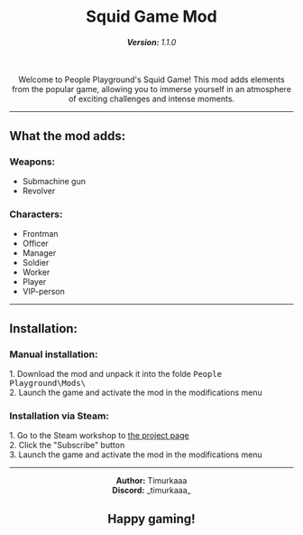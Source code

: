 <div align=center>
  <h1>Squid Game Mod</h1>
  <h6><b>Version: </b>1.1.0</h6>
  <br>
  Welcome to People Playground's Squid Game! 
  This mod adds elements from the popular game, allowing you to immerse yourself in an atmosphere of exciting challenges and intense moments.
  <hr>
</div>

<h2>What the mod adds:</h2>
<h3>Weapons:</h3>

 - Submachine gun
 - Revolver
 <h3>Characters:</h3>
 
 - Frontman
 - Officer
 - Manager
 - Soldier
 - Worker
 - Player
 - VIP-person
<hr>

<h2>Installation:</h2>
<h3>Manual installation:</h3>
1. Download the mod and unpack it into the folde <kbd>People Playground\Mods\</kbd><br>
2. Launch the game and activate the mod in the modifications menu

<h3>Installation via Steam:</h3>
1. Go to the Steam workshop to <a href="https://steamcommunity.com/sharedfiles/filedetails/?id=3405947250" target="_blank" title="Squid Game Mod">the project page</a> <br>
2. Click the "Subscribe" button <br>
3. Launch the game and activate the mod in the modifications menu

<hr>
<div align="center">
    <b>Author:</b> Timurkaaa <br>
    <b>Discord:</b> _timurkaaa_
    <h2>Happy gaming!</h2>
 </div>

